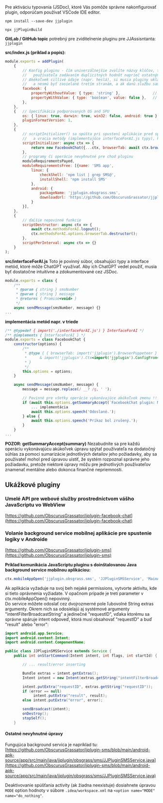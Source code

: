 Pre aktiváciu typovania (JSDoc), ktoré Vás pomôže správne nakonfigurovať plugin, odporúčam používať VSCode IDE editor.  

`npm install --save-dev jjplugin`

`npx jjPluginBuild`

**GitLab / GitHub topic** potrebný pre zviditelnenie pluginu pre JJAssisntanta: `jjplugin`

**src/index.js (príklad a popis):**
```js
module.exports = addPlugin(
    {
        // Konfig pluginu - čím univerzálnejšie zvolíte názvy klúčov, tým bude menšia pravdepodobnosť obťažovania
        //   použivateľa zadávaním duplicitných hodnôt naprieč ostatnými pluginmi ("facebook", "login", "password").
        // Akékoľvek cillivé údaje (napr. heslá), si musia pluginy ukladať cez túto konfiguráciu,
        //   a nesmú byť zasielané tretím stranám, a ak danú službu sami neponúkajú, tak ani samotným autorom pluginu.
        facebook: {
            propertyWithoutValue: { type: 'string' },               // aplikácia vyzve používateľa na doplnenie hodnoty
            propertyWithValue: { type: 'boolean', value: false },   // prednastavená hodnota
        },
    },
    {   // špecifikácia podporovaných OS and SPU
        os: { linux: true, darwin: true, win32: false, android: true },
        pluginFormatVersion: 1,
    },
    {
        // scriptInitializer() sa spúšta pri spustení aplikácie pred spustením pluginu,
        //   a vracia metódy (implementujúce interfaceForAI.js typy), ktoré môže ChatGPT využívať
        scriptInitializer: async ctx => {
            return new FacebookChat({...ctx, browserTab: await ctx.browserPluginStart('https://facebook.com/messages/t')});
        },
        // programy či operácie nevyhnutné pre chod pluginu
        moduleRequirementsPayed,
        moduleRequirementsFree: [{name: 'SMS app',
            linux: {
                checkShell: 'npm list | grep SMS@',
                installShell: 'npm install SMS'
            },
            android: {
                packageName: 'jjplugin.obsgrass.sms',
                downloadUrl: 'https://github.com/ObscurusGrassator/jjplugin-sms/releases/download/1.2.0/JJPluginSMS_v1.2.0.apk'
            }
        }],
    },
    {
        // ďaĹšie nepovinné funkcie
        scriptDestructor: async ctx => {
            await ctx.methodsForAI.logout();
            ctx.methodsForAI.options.browserTab.destructor();
        },
        scriptPerInterval: async ctx => {}
    }
);
```

**src/interfaceForAI.js**
Toto je povinný súbor, obsahujúci typy a interface metód, ktoré môže ChatGPT využívať. Aby ich ChatGPT vedel použiť, musia byť dostatočne intuitívne a zdokumentované cez JSDoc.
```js
module.exports = class {
    /**
     * @param { string } smsNumber
     * @param { string } message
     * @returns { Promise<void> }
     */
    async sendMessage(smsNumber, message) {}
...
```

**implementácia metód napr. v triede**
```js
/** @typedef { import('./interfaceForAI.js') } InterfaceForAI */
/** @implements { InterfaceForAI } */
module.exports = class FacebookChat {
    constructor(options) {
        /**
         * @type { { browserTab: import('jjplugin').BrowserPuppeteer }
         *      & import('jjplugin').Ctx<import('jjplugin').ConfigFrom<typeof import('./index')['config']>, FacebookChat>
         * }
         */
        this.options = options;
    }

    async sendMessage(smsNumber, message) {
        message = message.replace(/ __? /g, ' ');

        // Povinné pre všetky operácie vykonávajúce akúkoľvek zmenu !!
        if (await this.options.getSummaryAccept(`FacebookChat plugin: Môžem poslať správu na číslo ${smsNumber} s textom: ${message}`)) {
            ... implementácia
            await this.options.speech('Odoslané.');
        } else {
            await this.options.speech('Príkaz bol zrušený.');
        }
    }
...
```

**POZOR: getSummaryAccept(summary)** Nezabudnite sa pre každú operáciu vykonávajúcu akúkoľvek úpravu spýtať používateľa na dodatočný súhlas za pomoci sumarizácie jednotlivých detailov jeho požiadavky, aby sa používateľ mohol pred úpravou uistiť, že systém rozpoznal správne jeho požiadavku, pretože niektoré úpravy môžu pre jednotlivých používateľov znamenať mentálne alebo dokonca finančné nepriemnosti.

## Ukážkové pluginy

### Umelé API pre webové služby prostredníctvom vášho JavaScriptu vo WebView
[https://github.com/ObscurusGrassator/jjplugin-facebook-chat](https://github.com/ObscurusGrassator/jjplugin-facebook-chat)

### Volanie background service mobilnej aplikácie pre spustenie logiky v Androide
[https://github.com/ObscurusGrassator/jjplugin-sms](https://github.com/ObscurusGrassator/jjplugin-sms)

**Príklad komunikácia JavaScriptu pluginu s doinštalovanou Java background service mobilnou aplikáciou:**
```js
ctx.mobileAppOpen('jjplugin.obsgrass.sms', 'JJPluginSMSService', 'MainActivity', [["paramA", paramA], ["paramB", paramB]]);
```
Ak aplikácia vyžaduje na svoj beh nejaké permissions, vytvorte aktivitu, kde si tieto oprávnenia vyžiadate. V opačnom prípade je tretí parameter v ctx.mobileAppOpen() nepovinný.  
Do service môžete odoslať cez dvojrozmerné pole ľubovolné String extras argumenty. Okrem nich sa odosielajú aj systémové argumenty "intentFilterBroadcastString" a jedinečné "requestID", vďaka ktorému sa správne spáruje intent odpoveď, ktorá musí obsahovať "requestID" a buď "result" alebo "error":
```Java
import android.app.Service;
import android.content.Intent;
import android.content.ComponentName;    

public class JJPluginSMSService extends Service {
    public int onStartCommand(Intent intent, int flags, int startId) {

        // ... result/error inserting

        Bundle extras = intent.getExtras();
        Intent intent = new Intent(extras.getString("intentFilterBroadcastString"));

        intent.putExtra("requestID", extras.getString("requestID"));
        if (error == null)
             intent.putExtra("result", result);
        else intent.putExtra("error", error);

        sendBroadcast(intent);
        onDestroy();
        stopSelf();
    }
```

#### Ostatné nevyhnutné úpravy

Fungujúca background servica je napríklad tu:
[https://github.com/ObscurusGrassator/jjplugin-sms/blob/main/android-apk-source/app/src/main/java/jjplugin/obsgrass/sms/JJPluginSMSService.java](https://github.com/ObscurusGrassator/jjplugin-sms/blob/main/android-apk-source/app/src/main/java/jjplugin/obsgrass/sms/JJPluginSMSService.java)

Deaktivovanie spúšťania activity (ak žiadna neexistuje) dosiahnete úpravou `MODE` option hodnoty v súbore `.idea/workspace.xml` na `<option name="MODE" name="do_nothing"`.   
